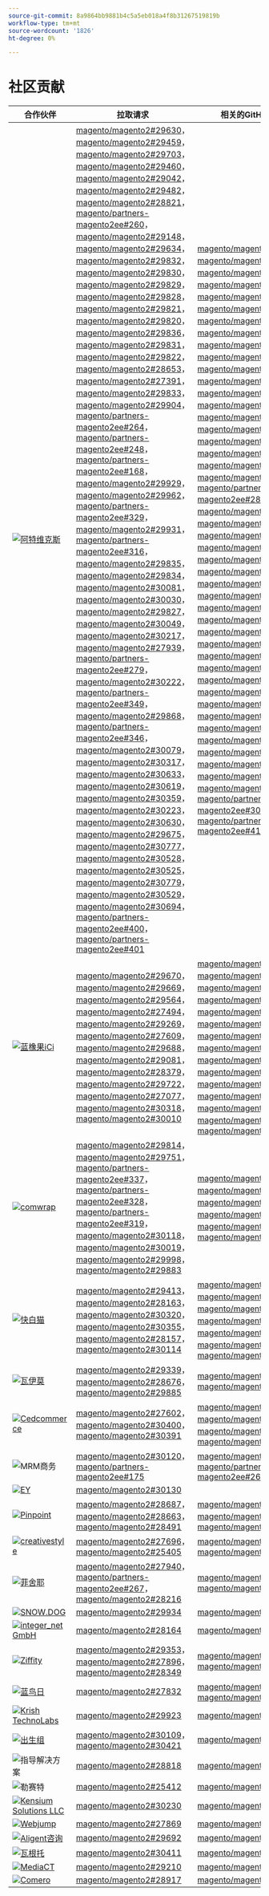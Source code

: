 ```yaml
---
source-git-commit: 8a9864bb9881b4c5a5eb018a4f8b31267519819b
workflow-type: tm+mt
source-wordcount: '1826'
ht-degree: 0%

---
```

# 社区贡献

| 合作伙伴 | 拉取请求 | 相关的GitHub问题 |
| ------- | ------- | ------- |
| <a target="_blank" href="https://partners.magento.com/portal/directory/?query=Atwix"><img alt="阿特维克斯" src="https://avatars3.githubusercontent.com/t/2617739?s=400&v=4"></a> | [magento/magento2#29630](https://github.com/magento/magento2/pull/29630)， [magento/magento2#29459](https://github.com/magento/magento2/pull/29459)， [magento/magento2#29703](https://github.com/magento/magento2/pull/29703)， [magento/magento2#29460](https://github.com/magento/magento2/pull/29460)， [magento/magento2#29042](https://github.com/magento/magento2/pull/29042)， [magento/magento2#29482](https://github.com/magento/magento2/pull/29482)， [magento/magento2#28821](https://github.com/magento/magento2/pull/28821)， [magento/partners-magento2ee#260](https://github.com/magento/partners-magento2ee/pull/260)， [magento/magento2#29148](https://github.com/magento/magento2/pull/29148)， [magento/magento2#29634](https://github.com/magento/magento2/pull/29634)， [magento/magento2#29832](https://github.com/magento/magento2/pull/29832)， [magento/magento2#29830](https://github.com/magento/magento2/pull/29830)， [magento/magento2#29829](https://github.com/magento/magento2/pull/29829)， [magento/magento2#29828](https://github.com/magento/magento2/pull/29828)， [magento/magento2#29821](https://github.com/magento/magento2/pull/29821)， [magento/magento2#29820](https://github.com/magento/magento2/pull/29820)， [magento/magento2#29836](https://github.com/magento/magento2/pull/29836)， [magento/magento2#29831](https://github.com/magento/magento2/pull/29831)， [magento/magento2#29822](https://github.com/magento/magento2/pull/29822)， [magento/magento2#28653](https://github.com/magento/magento2/pull/28653)， [magento/magento2#27391](https://github.com/magento/magento2/pull/27391)， [magento/magento2#29833](https://github.com/magento/magento2/pull/29833)， [magento/magento2#29904](https://github.com/magento/magento2/pull/29904)， [magento/partners-magento2ee#264](https://github.com/magento/partners-magento2ee/pull/264)， [magento/partners-magento2ee#248](https://github.com/magento/partners-magento2ee/pull/248)， [magento/partners-magento2ee#168](https://github.com/magento/partners-magento2ee/pull/168)， [magento/magento2#29929](https://github.com/magento/magento2/pull/29929)， [magento/magento2#29962](https://github.com/magento/magento2/pull/29962)， [magento/partners-magento2ee#329](https://github.com/magento/partners-magento2ee/pull/329)， [magento/magento2#29931](https://github.com/magento/magento2/pull/29931)， [magento/partners-magento2ee#316](https://github.com/magento/partners-magento2ee/pull/316)， [magento/magento2#29835](https://github.com/magento/magento2/pull/29835)， [magento/magento2#29834](https://github.com/magento/magento2/pull/29834)， [magento/magento2#30081](https://github.com/magento/magento2/pull/30081)， [magento/magento2#30030](https://github.com/magento/magento2/pull/30030)， [magento/magento2#29827](https://github.com/magento/magento2/pull/29827)， [magento/magento2#30049](https://github.com/magento/magento2/pull/30049)， [magento/magento2#30217](https://github.com/magento/magento2/pull/30217)， [magento/magento2#27939](https://github.com/magento/magento2/pull/27939)， [magento/partners-magento2ee#279](https://github.com/magento/partners-magento2ee/pull/279)， [magento/magento2#30222](https://github.com/magento/magento2/pull/30222)， [magento/partners-magento2ee#349](https://github.com/magento/partners-magento2ee/pull/349)， [magento/magento2#29868](https://github.com/magento/magento2/pull/29868)， [magento/partners-magento2ee#346](https://github.com/magento/partners-magento2ee/pull/346)， [magento/magento2#30079](https://github.com/magento/magento2/pull/30079)， [magento/magento2#30317](https://github.com/magento/magento2/pull/30317)， [magento/magento2#30633](https://github.com/magento/magento2/pull/30633)， [magento/magento2#30619](https://github.com/magento/magento2/pull/30619)， [magento/magento2#30359](https://github.com/magento/magento2/pull/30359)， [magento/magento2#30223](https://github.com/magento/magento2/pull/30223)， [magento/magento2#30630](https://github.com/magento/magento2/pull/30630)， [magento/magento2#29675](https://github.com/magento/magento2/pull/29675)， [magento/magento2#30777](https://github.com/magento/magento2/pull/30777)， [magento/magento2#30528](https://github.com/magento/magento2/pull/30528)， [magento/magento2#30525](https://github.com/magento/magento2/pull/30525)， [magento/magento2#30779](https://github.com/magento/magento2/pull/30779)， [magento/magento2#30529](https://github.com/magento/magento2/pull/30529)， [magento/magento2#30694](https://github.com/magento/magento2/pull/30694)， [magento/partners-magento2ee#400](https://github.com/magento/partners-magento2ee/pull/400)， [magento/partners-magento2ee#401](https://github.com/magento/partners-magento2ee/pull/401) | [magento/magento2#29649](https://github.com/magento/magento2/issues/29649)， [magento/magento2#29712](https://github.com/magento/magento2/issues/29712)， [magento/magento2#29501](https://github.com/magento/magento2/issues/29501)， [magento/magento2#29145](https://github.com/magento/magento2/issues/29145)， [magento/magento2#29500](https://github.com/magento/magento2/issues/29500)， [magento/magento2#28520](https://github.com/magento/magento2/issues/28520)， [magento/magento2#28558](https://github.com/magento/magento2/issues/28558)， [magento/magento2#29648](https://github.com/magento/magento2/issues/29648)， [magento/magento2#29843](https://github.com/magento/magento2/issues/29843)， [magento/magento2#29845](https://github.com/magento/magento2/issues/29845)， [magento/magento2#29846](https://github.com/magento/magento2/issues/29846)， [magento/magento2#29847](https://github.com/magento/magento2/issues/29847)， [magento/magento2#29824](https://github.com/magento/magento2/issues/29824)， [magento/magento2#29823](https://github.com/magento/magento2/issues/29823)， [magento/magento2#29841](https://github.com/magento/magento2/issues/29841)， [magento/magento2#29844](https://github.com/magento/magento2/issues/29844)， [magento/magento2#29825](https://github.com/magento/magento2/issues/29825)， [magento/magento2#29531](https://github.com/magento/magento2/issues/29531)， [magento/magento2#29601](https://github.com/magento/magento2/issues/29601)， [magento/magento2#29839](https://github.com/magento/magento2/issues/29839)， [magento/partners-magento2ee#28551](https://github.com/magento/partners-magento2ee/issues/28551)， [magento/magento2#29940](https://github.com/magento/magento2/issues/29940)， [magento/magento2#29982](https://github.com/magento/magento2/issues/29982)， [magento/magento2#29941](https://github.com/magento/magento2/issues/29941)， [magento/magento2#29842](https://github.com/magento/magento2/issues/29842)， [magento/magento2#29838](https://github.com/magento/magento2/issues/29838)， [magento/magento2#30103](https://github.com/magento/magento2/issues/30103)， [magento/magento2#30032](https://github.com/magento/magento2/issues/30032)， [magento/magento2#29848](https://github.com/magento/magento2/issues/29848)， [magento/magento2#30058](https://github.com/magento/magento2/issues/30058)， [magento/magento2#30031](https://github.com/magento/magento2/issues/30031)， [magento/magento2#30061](https://github.com/magento/magento2/issues/30061)， [magento/magento2#30561](https://github.com/magento/magento2/issues/30561)， [magento/magento2#30469](https://github.com/magento/magento2/issues/30469)， [magento/magento2#30468](https://github.com/magento/magento2/issues/30468)， [magento/magento2#30372](https://github.com/magento/magento2/issues/30372)， [magento/magento2#30683](https://github.com/magento/magento2/issues/30683)， [magento/magento2#30624](https://github.com/magento/magento2/issues/30624)， [magento/magento2#29168](https://github.com/magento/magento2/issues/29168)， [magento/magento2#30783](https://github.com/magento/magento2/issues/30783)， [magento/magento2#30916](https://github.com/magento/magento2/issues/30916)， [magento/magento2#30917](https://github.com/magento/magento2/issues/30917)， [magento/magento2#30782](https://github.com/magento/magento2/issues/30782)， [magento/magento2#30926](https://github.com/magento/magento2/issues/30926)， [magento/magento2#30625](https://github.com/magento/magento2/issues/30625)， [magento/partners-magento2ee#30474](https://github.com/magento/partners-magento2ee/issues/30474)， [magento/partners-magento2ee#410](https://github.com/magento/partners-magento2ee/issues/410) |
| <a target="_blank" href="https://solutionpartners.adobe.com/s/directory/detail/blue+acorn+ici"><img alt="蓝橡果iCi" src="https://avatars0.githubusercontent.com/t/2916141?s=400&v=4"></a> | [magento/magento2#29670](https://github.com/magento/magento2/pull/29670)， [magento/magento2#29669](https://github.com/magento/magento2/pull/29669)， [magento/magento2#29564](https://github.com/magento/magento2/pull/29564)， [magento/magento2#27494](https://github.com/magento/magento2/pull/27494)， [magento/magento2#29269](https://github.com/magento/magento2/pull/29269)， [magento/magento2#27609](https://github.com/magento/magento2/pull/27609)， [magento/magento2#29688](https://github.com/magento/magento2/pull/29688)， [magento/magento2#29081](https://github.com/magento/magento2/pull/29081)， [magento/magento2#28379](https://github.com/magento/magento2/pull/28379)， [magento/magento2#29722](https://github.com/magento/magento2/pull/29722)， [magento/magento2#27077](https://github.com/magento/magento2/pull/27077)， [magento/magento2#30318](https://github.com/magento/magento2/pull/30318)， [magento/magento2#30010](https://github.com/magento/magento2/pull/30010) | [magento/magento2#29672](https://github.com/magento/magento2/issues/29672)， [magento/magento2#29673](https://github.com/magento/magento2/issues/29673)， [magento/magento2#29679](https://github.com/magento/magento2/issues/29679)， [magento/magento2#29537](https://github.com/magento/magento2/issues/29537)， [magento/magento2#25595](https://github.com/magento/magento2/issues/25595)， [magento/magento2#29689](https://github.com/magento/magento2/issues/29689)， [magento/magento2#28154](https://github.com/magento/magento2/issues/28154)， [magento/magento2#28428](https://github.com/magento/magento2/issues/28428)， [magento/magento2#27397](https://github.com/magento/magento2/issues/27397)， [magento/magento2#29729](https://github.com/magento/magento2/issues/29729)， [magento/magento2#29558](https://github.com/magento/magento2/issues/29558)， [magento/magento2#25110](https://github.com/magento/magento2/issues/25110)， [magento/magento2#25886](https://github.com/magento/magento2/issues/25886)， [magento/magento2#28286](https://github.com/magento/magento2/issues/28286)， [magento/magento2#30009](https://github.com/magento/magento2/issues/30009) |
| <a target="_blank" href="https://partners.magento.com/portal/directory/?query=Comwrap"><img alt="comwrap" src="https://avatars3.githubusercontent.com/t/2637428?s=400&v=4"></a> | [magento/magento2#29814](https://github.com/magento/magento2/pull/29814)， [magento/magento2#29751](https://github.com/magento/magento2/pull/29751)， [magento/partners-magento2ee#337](https://github.com/magento/partners-magento2ee/pull/337)， [magento/partners-magento2ee#328](https://github.com/magento/partners-magento2ee/pull/328)， [magento/partners-magento2ee#319](https://github.com/magento/partners-magento2ee/pull/319)， [magento/magento2#30118](https://github.com/magento/magento2/pull/30118)， [magento/magento2#30019](https://github.com/magento/magento2/pull/30019)， [magento/magento2#29998](https://github.com/magento/magento2/pull/29998)， [magento/magento2#29883](https://github.com/magento/magento2/pull/29883) | [magento/magento2#29718](https://github.com/magento/magento2/issues/29718)， [magento/magento2#29372](https://github.com/magento/magento2/issues/29372)， [magento/magento2#29927](https://github.com/magento/magento2/issues/29927)， [magento/magento2#29930](https://github.com/magento/magento2/issues/29930)， [magento/magento2#29926](https://github.com/magento/magento2/issues/29926)， [magento/magento2#29880](https://github.com/magento/magento2/issues/29880) |
| <a target="_blank" href="https://solutionpartners.adobe.com/s/directory/detail/fast+white+cat"><img alt="快白猫" src="https://avatars0.githubusercontent.com/t/3579504?s=400&v=4"></a> | [magento/magento2#29413](https://github.com/magento/magento2/pull/29413)， [magento/magento2#28163](https://github.com/magento/magento2/pull/28163)， [magento/magento2#30320](https://github.com/magento/magento2/pull/30320)， [magento/magento2#30355](https://github.com/magento/magento2/pull/30355)， [magento/magento2#28157](https://github.com/magento/magento2/pull/28157)， [magento/magento2#30114](https://github.com/magento/magento2/pull/30114) | [magento/magento2#24060](https://github.com/magento/magento2/issues/24060)， [magento/magento2#13401](https://github.com/magento/magento2/issues/13401)， [magento/magento2#11175](https://github.com/magento/magento2/issues/11175)， [magento/magento2#30296](https://github.com/magento/magento2/issues/30296)， [magento/magento2#22503](https://github.com/magento/magento2/issues/22503)， [magento/magento2#24091](https://github.com/magento/magento2/issues/24091)， [magento/magento2#30073](https://github.com/magento/magento2/issues/30073) |
| <a target="_blank" href="https://partners.magento.com/portal/directory/?query=Vaimo"><img alt="瓦伊莫" src="https://avatars0.githubusercontent.com/t/2617778?s=400&v=4"></a> | [magento/magento2#29339](https://github.com/magento/magento2/pull/29339)， [magento/magento2#28676](https://github.com/magento/magento2/pull/28676)， [magento/magento2#29885](https://github.com/magento/magento2/pull/29885) | [magento/magento2#28633](https://github.com/magento/magento2/issues/28633)， [magento/magento2#29890](https://github.com/magento/magento2/issues/29890) |
| <a target="_blank" href="https://partners.magento.com/portal/directory/?query=Cedcommerce"><img alt="Cedcommerce" src="https://avatars2.githubusercontent.com/t/3028824?s=400&v=4"></a> | [magento/magento2#27602](https://github.com/magento/magento2/pull/27602)， [magento/magento2#30400](https://github.com/magento/magento2/pull/30400)， [magento/magento2#30391](https://github.com/magento/magento2/pull/30391) | [magento/magento2#27350](https://github.com/magento/magento2/issues/27350)， [magento/magento2#30361](https://github.com/magento/magento2/issues/30361)， [magento/magento2#30362](https://github.com/magento/magento2/issues/30362)， [magento/magento2#30255](https://github.com/magento/magento2/issues/30255) |
| <img alt="MRM商务" src="https://avatars0.githubusercontent.com/t/3714179?s=400&v=4"></a> | [magento/magento2#30120](https://github.com/magento/magento2/pull/30120)， [magento/partners-magento2ee#175](https://github.com/magento/partners-magento2ee/pull/175) | [magento/magento2#30133](https://github.com/magento/magento2/issues/30133)， [magento/partners-magento2ee#26943](https://github.com/magento/partners-magento2ee/issues/26943) |
| <a target="_blank" href="https://partners.magento.com/portal/directory/?query=EY"><img alt="EY" src="https://avatars1.githubusercontent.com/t/3415735?s=400&v=4"></a> | [magento/magento2#30130](https://github.com/magento/magento2/pull/30130) |  |
| <a target="_blank" href="https://partners.magento.com/portal/directory/?query=Pinpoint"><img alt="Pinpoint" src="https://avatars1.githubusercontent.com/t/2617766?s=400&v=4"></a> | [magento/magento2#28687](https://github.com/magento/magento2/pull/28687)， [magento/magento2#28663](https://github.com/magento/magento2/pull/28663)， [magento/magento2#28491](https://github.com/magento/magento2/pull/28491) | [magento/magento2#8538](https://github.com/magento/magento2/issues/8538)， [magento/magento2#28479](https://github.com/magento/magento2/issues/28479)， [magento/magento2#28186](https://github.com/magento/magento2/issues/28186) |
| <a target="_blank" href="https://partners.magento.com/portal/directory/?query=creativestyle"><img alt="creativestyle" src="https://avatars1.githubusercontent.com/t/3230856?s=400&v=4"></a> | [magento/magento2#27696](https://github.com/magento/magento2/pull/27696)， [magento/magento2#25405](https://github.com/magento/magento2/pull/25405) | [magento/magento2#29553](https://github.com/magento/magento2/issues/29553)， [magento/magento2#25399](https://github.com/magento/magento2/issues/25399) |
| <a target="_blank" href="https://partners.magento.com/portal/directory/?query=Fisheye"><img alt="菲舍耶" src="https://avatars1.githubusercontent.com/t/3171724?s=400&v=4"></a> | [magento/magento2#27940](https://github.com/magento/magento2/pull/27940)， [magento/partners-magento2ee#267](https://github.com/magento/partners-magento2ee/pull/267)， [magento/magento2#28216](https://github.com/magento/magento2/pull/28216) | [magento/magento2#29555](https://github.com/magento/magento2/issues/29555)， [magento/magento2#13440](https://github.com/magento/magento2/issues/13440) |
| <a target="_blank" href="https://partners.magento.com/portal/directory/?query=SNOW.DOG"><img alt="SNOW.DOG" src="https://avatars1.githubusercontent.com/t/2617771?s=400&v=4"></a> | [magento/magento2#29934](https://github.com/magento/magento2/pull/29934) | [magento/magento2#29933](https://github.com/magento/magento2/issues/29933) |
| <a target="_blank" href="https://solutionpartners.adobe.com/s/directory/detail/integer_net+gmbh"><img alt="integer_net GmbH" src="https://avatars0.githubusercontent.com/t/3161792?s=400&v=4"></a> | [magento/magento2#28164](https://github.com/magento/magento2/pull/28164) | [magento/magento2#29585](https://github.com/magento/magento2/issues/29585) |
| <a target="_blank" href="https://partners.magento.com/portal/directory/?query=Ziffity"><img alt="Ziffity" src="https://avatars1.githubusercontent.com/t/3432500?s=400&v=4"></a> | [magento/magento2#29353](https://github.com/magento/magento2/pull/29353)， [magento/magento2#27896](https://github.com/magento/magento2/pull/27896)， [magento/magento2#28349](https://github.com/magento/magento2/pull/28349) | [magento/magento2#29194](https://github.com/magento/magento2/issues/29194)， [magento/magento2#29098](https://github.com/magento/magento2/issues/29098) |
| <a target="_blank" href="https://solutionpartners.adobe.com/s/directory/detail/bluebird+day"><img alt="蓝鸟日" src="https://avatars3.githubusercontent.com/t/3537205?s=400&v=4"></a> | [magento/magento2#27832](https://github.com/magento/magento2/pull/27832) | [magento/magento2#11998](https://github.com/magento/magento2/issues/11998)， [magento/magento2#27500](https://github.com/magento/magento2/issues/27500) |
| <a target="_blank" href="https://solutionpartners.adobe.com/s/directory/detail/krish+technolabs"><img alt="Krish TechnoLabs" src="https://avatars0.githubusercontent.com/t/2849637?s=400&v=4"></a> | [magento/magento2#29923](https://github.com/magento/magento2/pull/29923) | [magento/magento2#29920](https://github.com/magento/magento2/issues/29920) |
| <a target="_blank" href="https://solutionpartners.adobe.com/s/directory/detail/born+group"><img alt="出生组" src="https://avatars1.githubusercontent.com/t/3879151?s=400&v=4"></a> | [magento/magento2#30109](https://github.com/magento/magento2/pull/30109)， [magento/magento2#30421](https://github.com/magento/magento2/pull/30421) | [magento/magento2#30125](https://github.com/magento/magento2/issues/30125) |
| <img alt="指导解决方案" src="https://avatars2.githubusercontent.com/t/3888698?s=400&v=4"></a> | [magento/magento2#28818](https://github.com/magento/magento2/pull/28818) | [magento/magento2#29546](https://github.com/magento/magento2/issues/29546) |
| <img alt="勒赛特" src="https://avatars3.githubusercontent.com/t/3649033?s=400&v=4"></a> | [magento/magento2#25412](https://github.com/magento/magento2/pull/25412) | [magento/magento2#25411](https://github.com/magento/magento2/issues/25411) |
| <a target="_blank" href="https://solutionpartners.adobe.com/s/directory/detail/kensium"><img alt="Kensium Solutions LLC" src="https://avatars2.githubusercontent.com/t/3158707?s=400&v=4"></a> | [magento/magento2#30230](https://github.com/magento/magento2/pull/30230) | [magento/magento2#30179](https://github.com/magento/magento2/issues/30179) |
| <a target="_blank" href="https://partners.magento.com/portal/directory/?query=Webjump"><img alt="Webjump" src="https://avatars3.githubusercontent.com/t/2849617?s=400&v=4"></a> | [magento/magento2#27869](https://github.com/magento/magento2/pull/27869) | [magento/magento2#27866](https://github.com/magento/magento2/issues/27866) |
| <a target="_blank" href="https://solutionpartners.adobe.com/s/directory/detail/aligent+consulting"><img alt="Aligent咨询" src="https://avatars3.githubusercontent.com/t/2686050?s=400&v=4"></a> | [magento/magento2#29692](https://github.com/magento/magento2/pull/29692) | [magento/magento2#30243](https://github.com/magento/magento2/issues/30243) |
| <a target="_blank" href="https://partners.magento.com/portal/directory/?query=Wagento"><img alt="瓦根托" src="https://avatars0.githubusercontent.com/t/2617781?s=400&v=4"></a> | [magento/magento2#30411](https://github.com/magento/magento2/pull/30411) | [magento/magento2#30408](https://github.com/magento/magento2/issues/30408) |
| <a target="_blank" href="https://partners.magento.com/portal/directory/?query=MediaCT"><img alt="MediaCT" src="https://avatars3.githubusercontent.com/t/2617762?s=400&v=4"></a> | [magento/magento2#29210](https://github.com/magento/magento2/pull/29210) | [magento/magento2#29515](https://github.com/magento/magento2/issues/29515) |
| <a target="_blank" href="https://partners.magento.com/portal/directory/?query=eComero"><img alt="Comero" src="https://avatars0.githubusercontent.com/t/3942626?s=400&v=4"></a> | [magento/magento2#28917](https://github.com/magento/magento2/pull/28917) | [magento/magento2#29656](https://github.com/magento/magento2/issues/29656) |
